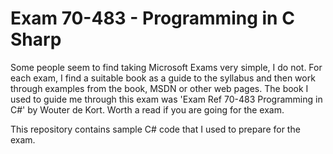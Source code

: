 # Exam 70-483 - Programming in C Sharp

Some people seem to find taking Microsoft Exams very simple, I do not. For each exam, I find a suitable book as a guide to the syllabus and then work through examples from the book, MSDN or other web pages. The book I used to guide me through this exam was 'Exam Ref 70-483 Programming in C#' by Wouter de Kort. Worth a read if you are going for the exam.

This repository contains sample C# code that I used to prepare for the exam.
